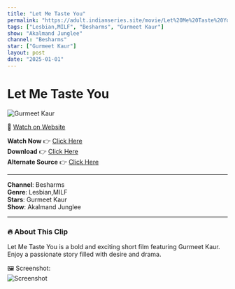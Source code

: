```yaml
---
title: "Let Me Taste You"
permalink: "https://adult.indianseries.site/movie/Let%20Me%20Taste%20You"
tags: ["Lesbian,MILF", "Besharms", "Gurmeet Kaur"]
show: "Akalmand Junglee"
channel: "Besharms"
star: ["Gurmeet Kaur"]
layout: post
date: "2025-01-01"
---
```


# Let Me Taste You

![Gurmeet Kaur](https://shorts.desisins.com/wp-content/uploads/2024/07/Let-ME-Taste-your-DesiSins.com_.jpg)

🔗 [Watch on Website](https://adult.indianseries.site/movie/Let%20Me%20Taste%20You)

**Watch Now** 👉 [Click Here](https://adult.indianseries.site/movie/Let%20Me%20Taste%20You)  
**Download** 👉 [Click Here](https://adult.indianseries.site/movie/Let%20Me%20Taste%20You)  
**Alternate Source** 👉 [Click Here](https://adult.indianseries.site/movie/Let%20Me%20Taste%20You)

---

**Channel**: Besharms  
**Genre**: Lesbian,MILF  
**Stars**: Gurmeet Kaur  
**Show**: Akalmand Junglee

---

### 🔥 About This Clip

Let Me Taste You is a bold and exciting short film featuring Gurmeet Kaur. Enjoy a passionate story filled with desire and drama.
 
🖼️ Screenshot:  
![Screenshot](https://shorts.desisins.com/wp-content/uploads/2024/07/Let-ME-Taste-your-DesiSins.com_.jpg)
